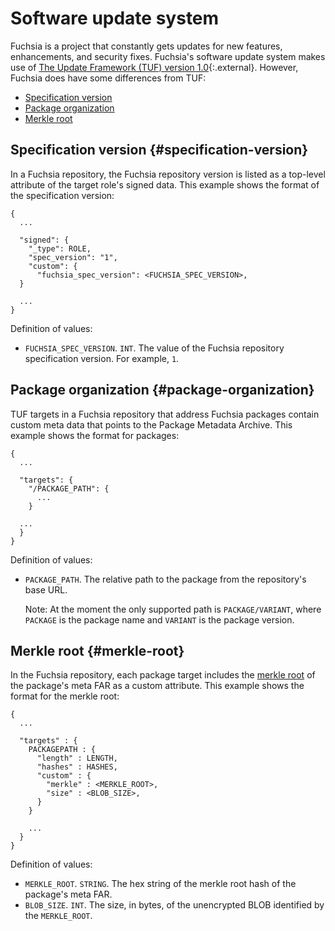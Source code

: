 # Software update system

Fuchsia is a project that constantly gets updates for new features, enhancements,
and security fixes. Fuchsia's software update system makes use of
[The Update Framework (TUF) version 1.0][tuf]{:.external}.
However, Fuchsia does have some differences from TUF:

* [Specification version](#specification-version)
* [Package organization](#package-organization)
* [Merkle root](#merkle-root)

## Specification version {#specification-version}

In a Fuchsia repository, the Fuchsia repository version is listed as a
top-level attribute of the target role's signed data. This example shows
the format of the specification version:

```
{
  ...

  "signed": {
    "_type": ROLE,
    "spec_version": "1",
    "custom": {
      "fuchsia_spec_version": <FUCHSIA_SPEC_VERSION>,
  }

  ...
}
```

Definition of values:

* `FUCHSIA_SPEC_VERSION`. `INT`. The value of the Fuchsia repository specification
  version. For example, `1`.

## Package organization {#package-organization}

TUF targets in a Fuchsia repository that address Fuchsia packages contain custom
meta data that points to the Package Metadata Archive. This example shows the
format for packages:

```
{
  ...

  "targets": {
    "/PACKAGE_PATH": {
      ...
    }

  ...
  }
}
```

Definition of values:

* `PACKAGE_PATH`. The relative path to the package from the repository's
  base URL.

  Note: At the moment the only supported path is `PACKAGE/VARIANT`, where
  `PACKAGE` is the package name and `VARIANT` is the package version.

## Merkle root {#merkle-root}

In the Fuchsia repository, each package target includes the
[merkle root][merkleroot] of the package's meta FAR as a custom attribute.
This example shows the format for the merkle root:

```
{
  ...

  "targets" : {
    PACKAGEPATH : {
      "length" : LENGTH,
      "hashes" : HASHES,
      "custom" : {
        "merkle" : <MERKLE_ROOT>,
        "size" : <BLOB_SIZE>,
      }
    }

    ...
  }
}
```

Definition of values:

* `MERKLE_ROOT`. `STRING`. The hex string of the merkle root hash of the package's
  meta FAR.
* `BLOB_SIZE`. `INT`. The size, in bytes, of the unencrypted BLOB identified by the `MERKLE_ROOT`.

<!-- Reference links -->

[tuf]: https://github.com/theupdateframework/specification/blob/HEAD/tuf-spec.md
[merkleroot]: /docs/concepts/security/merkleroot.md
